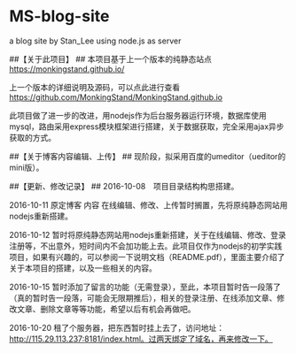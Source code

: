 # MS-blog-site
a blog site by Stan_Lee using node.js as server

##【关于此项目】 ##
本项目基于上一个版本的纯静态站点 https://monkingstand.github.io/

上一个版本的详细说明及源码，可以点此进行查看 https://github.com/MonkingStand/MonkingStand.github.io

此项目做了进一步的改进，用nodejs作为后台服务器运行环境，数据库使用mysql，路由采用express模块框架进行搭建，关于数据获取，完全采用ajax异步获取的方式。


##【关于博客内容编辑、上传】  ##
现阶段，拟采用百度的umeditor（ueditor的mini版）。


##【更新、修改记录】  ##
2016-10-08　项目目录结构构思搭建。

2016-10-11  原定博客 内容 在线编辑、修改、上传暂时搁置，先将原纯静态网站用nodejs重新搭建。

2016-10-12  暂时将原纯静态网站用nodejs重新搭建，关于在线编辑、修改、登录注册等，不出意外，短时间内不会加功能上去。此项目仅作为nodejs的初学实践项目，如果有兴趣的，可以参阅一下说明文档（README.pdf），里面主要介绍了关于本项目的搭建，以及一些相关的内容。

2016-10-15  暂时添加了留言的功能（无需登录），至此，本项目暂时告一段落了（真的暂时告一段落，可能会无限期推后），相关的登录注册、在线添加文章、修改文章、删除文章等等功能，希望以后有机会再做吧。

2016-10-20  租了个服务器，把东西暂时挂上去了，访问地址：http://115.29.113.237:8181/index.html。过两天绑定了域名，再来修改一下。
